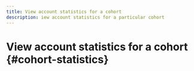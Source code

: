 ```yaml
---
title: View account statistics for a cohort
description: iew account statistics for a particular cohort
---
```


# View account statistics for a cohort {#cohort-statistics}